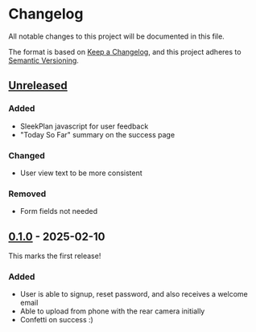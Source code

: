 # Changelog

All notable changes to this project will be documented in this file.

The format is based on [Keep a Changelog](https://keepachangelog.com/en/1.1.0/),
and this project adheres to [Semantic Versioning](https://semver.org/spec/v2.0.0.html).

## [Unreleased]

### Added 

* SleekPlan javascript for user feedback
* "Today So Far" summary on the success page 

### Changed

* User view text to be more consistent

### Removed

* Form fields not needed

## [0.1.0] - 2025-02-10

This marks the first release!

### Added

* User is able to signup, reset password, and also receives a welcome email
* Able to upload from phone with the rear camera initially
* Confetti on success :)

[Unreleased]: https://github.com/cgsmith/calorie/compare/0.1.0...HEAD
[0.1.0]: https://github.com/cgsmith/calorie/releases/tag/0.1.0